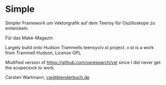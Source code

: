# Simple
Simpler Framework um Vektorgrafik auf dem Teensy für Oszilloskope zu entwickeln.

Für das Make-Magazin



Largely build onto Hudson Trammells teensyv/v.st project. v.st is a work from Trammell Hudson, License GPL


Modified version of https://github.com/osresearch/vst since I did never get the scopeclock to work.



Carsten Wartmann, cw@blenderbuch.de
